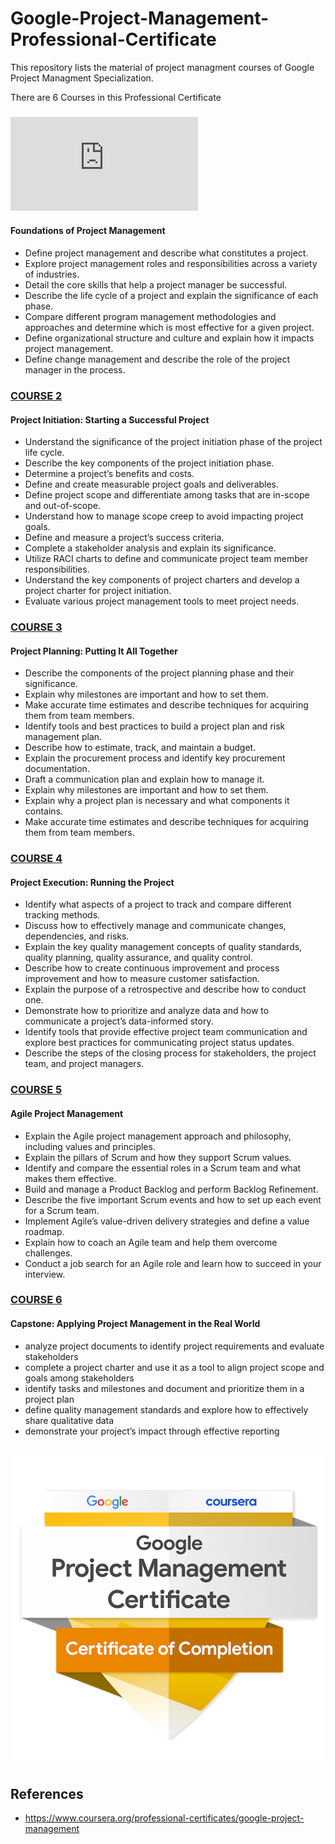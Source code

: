 # Google-Project-Management-Professional-Certificate
This repository lists the material of project managment courses of Google Project Managment Specialization.

There are 6 Courses in this Professional Certificate

### ![COURSE 1](https://github.com/ansariparvej/Google_Project_Management_Professional_Certificate/blob/main/Certificates/1.%20Foundations%20of%20Project%20Management.pdf)
#### Foundations of Project Management

- Define project management and describe what constitutes a project.
- Explore project management roles and responsibilities across a variety of industries.
- Detail the core skills that help a project manager be successful.
- Describe the life cycle of a project and explain the significance of each phase.
- Compare different program management methodologies and approaches and determine which is most effective for a given project.
- Define organizational structure and culture and explain how it impacts project management. 
- Define change management and describe the role of the project manager in the process.

### [COURSE 2](https://github.com/ansariparvej/Google_Project_Management_Professional_Certificate/blob/main/Certificates/2.%20Project%20Initiation%20%20Starting%20a%20Successful%20Project.pdf)
#### Project Initiation: Starting a Successful Project

- Understand the significance of the project initiation phase of the project life cycle. 
- Describe the key components of the project initiation phase. 
- Determine a project’s benefits and costs.
- Define and create measurable project goals and deliverables. 
- Define project scope and differentiate among tasks that are in-scope and out-of-scope. 
- Understand how to manage scope creep to avoid impacting project goals.
- Define and measure a project’s success criteria. 
- Complete a stakeholder analysis and explain its significance.
- Utilize RACI charts to define and communicate project team member responsibilities.
- Understand the key components of project charters and develop a project charter for project initiation.
- Evaluate various project management tools to meet project needs.


### [COURSE 3](https://github.com/ansariparvej/Google_Project_Management_Professional_Certificate/blob/main/Certificates/3.%20Project%20Planning%20%20Putting%20It%20All%20Together.pdf)
#### Project Planning: Putting It All Together

 - Describe the components of the project planning phase and their significance.
 - Explain why milestones are important and how to set them. 
 - Make accurate time estimates and describe techniques for acquiring them from team members.  
 - Identify tools and best practices to build a project plan and risk management plan. 
 - Describe how to estimate, track, and maintain a budget.
 - Explain the procurement process and identify key procurement documentation. 
 - Draft a communication plan and explain how to manage it.
 - Explain why milestones are important and how to set them. 
 - Explain why a project plan is necessary and what components it contains. 
 - Make accurate time estimates and describe techniques for acquiring them from team members.


### [COURSE 4](https://github.com/ansariparvej/Google_Project_Management_Professional_Certificate/blob/main/Certificates/4.%20Project%20Execution%20%20Running%20the%20Project.pdf)
#### Project Execution: Running the Project

 - Identify what aspects of a project to track and compare different tracking methods.
 - Discuss how to effectively manage and communicate changes, dependencies, and risks.
 - Explain the key quality management concepts of quality standards, quality planning, quality assurance, and quality control.
 - Describe how to create continuous improvement and process improvement and how to measure customer satisfaction.
 - Explain the purpose of a retrospective and describe how to conduct one. 
 - Demonstrate how to prioritize and analyze data and how to communicate a project’s data-informed story. 
 - Identify tools that provide effective project team communication and explore best practices for communicating project status updates.
 - Describe the steps of the closing process for stakeholders, the project team, and project managers.

### [COURSE 5](https://github.com/ansariparvej/Google_Project_Management_Professional_Certificate/blob/main/Certificates/5.%20Agile%20Project%20Management.pdf)
#### Agile Project Management

 - Explain the Agile project management approach and philosophy, including values and principles.
 - Explain the pillars of Scrum and how they support Scrum values.
 - Identify and compare the essential roles in a Scrum team and what makes them effective.
 - Build and manage a Product Backlog and perform Backlog Refinement.
 - Describe the five important Scrum events and how to set up each event for a Scrum team.
 - Implement Agile’s value-driven delivery strategies and define a value roadmap.
 - Explain how to coach an Agile team and help them overcome challenges.
 - Conduct a job search for an Agile role and learn how to succeed in your interview.


### [COURSE 6](https://github.com/ansariparvej/Google_Project_Management_Professional_Certificate/blob/main/Certificates/6.%20Capstone%20%20Applying%20Project%20Management%20in%20the%20Real%20World.pdf)
#### Capstone: Applying Project Management in the Real World

- analyze project documents to identify project requirements and evaluate stakeholders 
- complete a project charter and use it as a tool to align project scope and goals among stakeholders
- identify tasks and milestones and document and prioritize them in a project plan
- define quality management standards and explore how to effectively share qualitative data
- demonstrate your project’s impact through effective reporting 

### ![COURSE Certificate:](https://github.com/ansariparvej/Google_Project_Management_Professional_Certificate/blob/main/Certificates/Credly%20Badges/google-project-management-certificate.2.png)

## References
- https://www.coursera.org/professional-certificates/google-project-management
